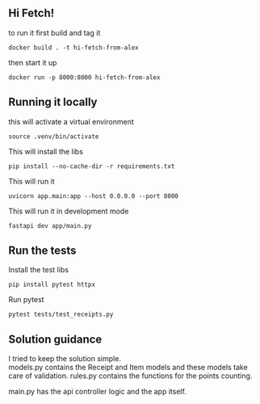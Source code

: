 ## Hi Fetch!  
to run it first build and tag it

`docker build . -t hi-fetch-from-alex`

then start it up

`docker run -p 8000:8000 hi-fetch-from-alex`


## Running it locally
this will activate a virtual environment

`source .venv/bin/activate`

This will install the libs

`pip install --no-cache-dir -r requirements.txt`

This will run it

`uvicorn app.main:app --host 0.0.0.0 --port 8000`

This will run it in development mode

`fastapi dev app/main.py`

## Run the tests
Install the test libs

`pip install pytest httpx`

Run pytest

`pytest tests/test_receipts.py`

## Solution guidance
I tried to keep the solution simple.  
models.py contains the Receipt and Item models and these models take care of validation.
rules.py contains the functions for the points counting.  

main.py has the api controller logic and the app itself.  
